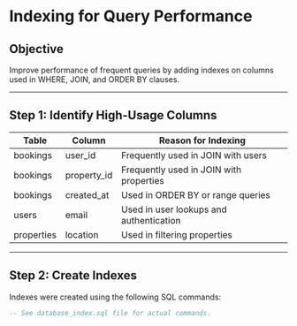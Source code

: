 # Indexing for Query Performance

## Objective
Improve performance of frequent queries by adding indexes on columns used in WHERE, JOIN, and ORDER BY clauses.

---

## Step 1: Identify High-Usage Columns

| Table     | Column        | Reason for Indexing                  |
|-----------|---------------|--------------------------------------|
| bookings  | user_id       | Frequently used in JOIN with users   |
| bookings  | property_id   | Frequently used in JOIN with properties |
| bookings  | created_at    | Used in ORDER BY or range queries    |
| users     | email         | Used in user lookups and authentication |
| properties| location      | Used in filtering properties         |

---

## Step 2: Create Indexes

Indexes were created using the following SQL commands:

```sql
-- See database_index.sql file for actual commands.
